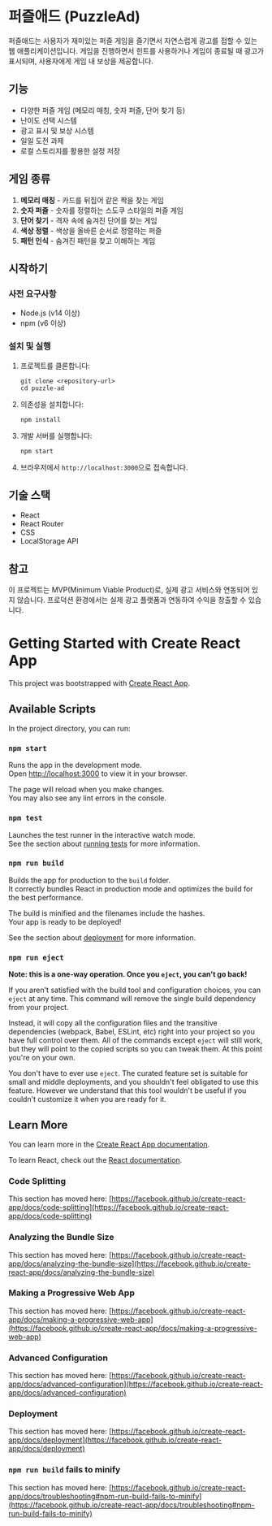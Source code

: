 # 퍼즐애드 (PuzzleAd)

퍼즐애드는 사용자가 재미있는 퍼즐 게임을 즐기면서 자연스럽게 광고를 접할 수 있는 웹 애플리케이션입니다. 게임을 진행하면서 힌트를 사용하거나 게임이 종료될 때 광고가 표시되며, 사용자에게 게임 내 보상을 제공합니다.

## 기능

- 다양한 퍼즐 게임 (메모리 매칭, 숫자 퍼즐, 단어 찾기 등)
- 난이도 선택 시스템
- 광고 표시 및 보상 시스템
- 일일 도전 과제
- 로컬 스토리지를 활용한 설정 저장

## 게임 종류

1. **메모리 매칭** - 카드를 뒤집어 같은 짝을 찾는 게임
2. **숫자 퍼즐** - 숫자를 정렬하는 스도쿠 스타일의 퍼즐 게임
3. **단어 찾기** - 격자 속에 숨겨진 단어를 찾는 게임
4. **색상 정렬** - 색상을 올바른 순서로 정렬하는 퍼즐
5. **패턴 인식** - 숨겨진 패턴을 찾고 이해하는 게임

## 시작하기

### 사전 요구사항

- Node.js (v14 이상)
- npm (v6 이상)

### 설치 및 실행

1. 프로젝트를 클론합니다:
   ```
   git clone <repository-url>
   cd puzzle-ad
   ```

2. 의존성을 설치합니다:
   ```
   npm install
   ```

3. 개발 서버를 실행합니다:
   ```
   npm start
   ```

4. 브라우저에서 `http://localhost:3000`으로 접속합니다.

## 기술 스택

- React
- React Router
- CSS
- LocalStorage API

## 참고

이 프로젝트는 MVP(Minimum Viable Product)로, 실제 광고 서비스와 연동되어 있지 않습니다. 프로덕션 환경에서는 실제 광고 플랫폼과 연동하여 수익을 창출할 수 있습니다.

# Getting Started with Create React App

This project was bootstrapped with [Create React App](https://github.com/facebook/create-react-app).

## Available Scripts

In the project directory, you can run:

### `npm start`

Runs the app in the development mode.\
Open [http://localhost:3000](http://localhost:3000) to view it in your browser.

The page will reload when you make changes.\
You may also see any lint errors in the console.

### `npm test`

Launches the test runner in the interactive watch mode.\
See the section about [running tests](https://facebook.github.io/create-react-app/docs/running-tests) for more information.

### `npm run build`

Builds the app for production to the `build` folder.\
It correctly bundles React in production mode and optimizes the build for the best performance.

The build is minified and the filenames include the hashes.\
Your app is ready to be deployed!

See the section about [deployment](https://facebook.github.io/create-react-app/docs/deployment) for more information.

### `npm run eject`

**Note: this is a one-way operation. Once you `eject`, you can't go back!**

If you aren't satisfied with the build tool and configuration choices, you can `eject` at any time. This command will remove the single build dependency from your project.

Instead, it will copy all the configuration files and the transitive dependencies (webpack, Babel, ESLint, etc) right into your project so you have full control over them. All of the commands except `eject` will still work, but they will point to the copied scripts so you can tweak them. At this point you're on your own.

You don't have to ever use `eject`. The curated feature set is suitable for small and middle deployments, and you shouldn't feel obligated to use this feature. However we understand that this tool wouldn't be useful if you couldn't customize it when you are ready for it.

## Learn More

You can learn more in the [Create React App documentation](https://facebook.github.io/create-react-app/docs/getting-started).

To learn React, check out the [React documentation](https://reactjs.org/).

### Code Splitting

This section has moved here: [https://facebook.github.io/create-react-app/docs/code-splitting](https://facebook.github.io/create-react-app/docs/code-splitting)

### Analyzing the Bundle Size

This section has moved here: [https://facebook.github.io/create-react-app/docs/analyzing-the-bundle-size](https://facebook.github.io/create-react-app/docs/analyzing-the-bundle-size)

### Making a Progressive Web App

This section has moved here: [https://facebook.github.io/create-react-app/docs/making-a-progressive-web-app](https://facebook.github.io/create-react-app/docs/making-a-progressive-web-app)

### Advanced Configuration

This section has moved here: [https://facebook.github.io/create-react-app/docs/advanced-configuration](https://facebook.github.io/create-react-app/docs/advanced-configuration)

### Deployment

This section has moved here: [https://facebook.github.io/create-react-app/docs/deployment](https://facebook.github.io/create-react-app/docs/deployment)

### `npm run build` fails to minify

This section has moved here: [https://facebook.github.io/create-react-app/docs/troubleshooting#npm-run-build-fails-to-minify](https://facebook.github.io/create-react-app/docs/troubleshooting#npm-run-build-fails-to-minify)
